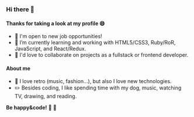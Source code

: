 ### Hi there 👋
#### Thanks for taking a look at my profile  :smile:
<!--
**Milypm/Milypm** is a ✨ _special_ ✨ repository because its `README.md` (this file) appears on your GitHub profile.-->
- :loudspeaker: I'm open to new job opportunities!
- 🌱 I’m currently learning and working with HTML5/CSS3, Ruby/RoR, JavaScript, and React/Redux.
- 👯 I'd love to collaborate on projects as a fullstack or frontend developer.

#### About me
 - :floppy_disk: I love retro (music, fashion...), but also I love new technologies.
 - :pencil2: Besides coding, I like spending time with my dog, music, watching TV, drawing, and reading.


**Be happy&code!** :sunflower: :heartbeat:
